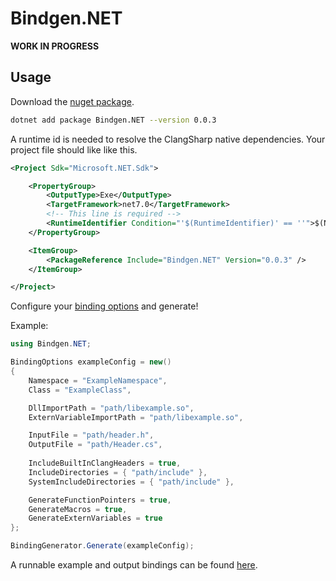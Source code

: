 # Bindgen.NET
**WORK IN PROGRESS**

## Usage
Download the [nuget package](https://www.nuget.org/packages/Bindgen.NET).
```bash
dotnet add package Bindgen.NET --version 0.0.3
```

A runtime id is needed to resolve the ClangSharp native dependencies. Your project file should like like this.
```xml
<Project Sdk="Microsoft.NET.Sdk">

    <PropertyGroup>
        <OutputType>Exe</OutputType>
        <TargetFramework>net7.0</TargetFramework>
        <!-- This line is required -->
        <RuntimeIdentifier Condition="'$(RuntimeIdentifier)' == ''">$(NETCoreSdkRuntimeIdentifier)</RuntimeIdentifier>
    </PropertyGroup>

    <ItemGroup>
        <PackageReference Include="Bindgen.NET" Version="0.0.3" />
    </ItemGroup>

</Project>
```

Configure your [binding options](https://github.com/BeanCheeseBurrito/Bindgen.NET/blob/main/Bindgen.NET/BindingOptions.cs) and generate!

Example:
```csharp
using Bindgen.NET;

BindingOptions exampleConfig = new()
{
    Namespace = "ExampleNamespace",
    Class = "ExampleClass",

    DllImportPath = "path/libexample.so",
    ExternVariableImportPath = "path/libexample.so",

    InputFile = "path/header.h",
    OutputFile = "path/Header.cs",
    
    IncludeBuiltInClangHeaders = true,
    IncludeDirectories = { "path/include" },
    SystemIncludeDirectories = { "path/include" },

    GenerateFunctionPointers = true,
    GenerateMacros = true,
    GenerateExternVariables = true
};

BindingGenerator.Generate(exampleConfig);
```

A runnable example and output bindings can be found [here](https://github.com/BeanCheeseBurrito/Bindgen.NET/blob/main/Bindgen.NET.Example/Program.cs).
